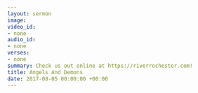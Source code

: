 ```yaml
---
layout: sermon
image: 
video_id:
- none
audio_id:
- none
verses:
- none
summary: Check us out online at https://riverrochester.com!
title: Angels And Demons
date: 2017-08-05 00:00:00 +00:00
---
```

